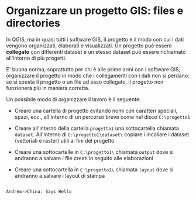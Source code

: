 # Organizzare un progetto GIS: files e directories
In QGIS, ma in quasi tutti i software GIS, il progetto è il modo con cui i dati vengono organizzati, elaborati e visualizzati. Un progetto può essere **collegato** con differenti dataset e un stesso dataset può essere richiamato all'interno di più progetti.


E' buona norma, soprattutto per chi è alle prime armi con i software GIS, organizzare il progetto in modo che i collegamenti con i dati non si perdano: se si sposta il progetto o un file ad esso collegato, il progetto non funzionerà più in maniera corretta.

Un possibile modo di organizzare il lavoro è il seguente:

* Creare una cartella di progetto evitando nomi con caratteri speciali, spazi, ecc., all'interno di un percorso breve come nel disco `C:\progetto1`

* Creare all'interno della cartella `progetto1` una sottocartella chiamata `dataset`. All'interno di `C:\progetto1\dataset\` copiare i incollare i dataset (vettoriali e raster) utili ai fini del progetto

* Creare una sottocartelle in `C:\progetto1\` chiamata `output` dove si andranno a salvare i file creati in seguito alle elaborazioni

* Creare una sottocartella in `C:\progetto1\` chiamata `layout` dove si andranno a salvare i layout di stampa

```sequence {theme="hand"}

Andrew->China: Says Hello

```
